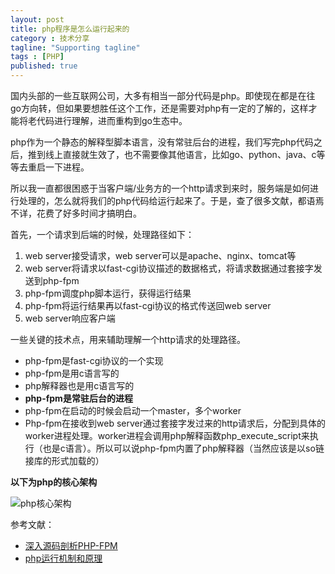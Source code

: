 ```yaml
---
layout: post
title: php程序是怎么运行起来的
category : 技术分享
tagline: "Supporting tagline"
tags : [PHP]
published: true
---
```


国内头部的一些互联网公司，大多有相当一部分代码是php。即使现在都是在往go方向转，但如果要想胜任这个工作，还是需要对php有一定的了解的，这样才能将老代码进行理解，进而重构到go生态中。

php作为一个静态的解释型脚本语言，没有常驻后台的进程，我们写完php代码之后，推到线上直接就生效了，也不需要像其他语言，比如go、python、java、c等等去重启一下进程。

所以我一直都很困惑于当客户端/业务方的一个http请求到来时，服务端是如何进行处理的，怎么就将我们的php代码给运行起来了。于是，查了很多文献，都语焉不详，花费了好多时间才搞明白。

首先，一个请求到后端的时候，处理路径如下：

1. web server接受请求，web server可以是apache、nginx、tomcat等
2. web server将请求以fast-cgi协议描述的数据格式，将请求数据通过套接字发送到php-fpm
3. php-fpm调度php脚本运行，获得运行结果
4. php-fpm将运行结果再以fast-cgi协议的格式传送回web server
5. web server响应客户端



一些关键的技术点，用来辅助理解一个http请求的处理路径。

- php-fpm是fast-cgi协议的一个实现
- php-fpm是用c语言写的
- php解释器也是用c语言写的
- **php-fpm是常驻后台的进程**
- php-fpm在启动的时候会启动一个master，多个worker
- Php-fpm在接收到web server通过套接字发过来的http请求后，分配到具体的worker进程处理。worker进程会调用php解释函数php_execute_script来执行（也是c语言）。所以可以说php-fpm内置了php解释器（当然应该是以so链接库的形式加载的）



**以下为php的核心架构**

![php核心架构](https://raw.githubusercontent.com/blurty/markdownphotos/master/design/php%E6%A0%B8%E5%BF%83%E6%9E%B6%E6%9E%84.jpg)



参考文献：

- [深入源码剖析PHP-FPM](https://www.fanhaobai.com/2017/10/internal-php-fpm.html)
- [php运行机制和原理](http://c.biancheng.net/view/6108.html)

